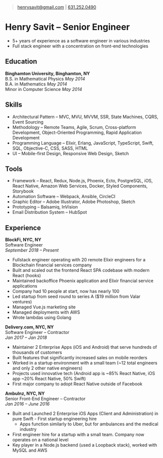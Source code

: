 > [henrysavit@gmail.com](mailto:henrysavit@gmail.com) | 
[631.252.0490](tel:6312520490)

# Henry Savit &ndash; Senior Engineer
- 5+ years of experience as a software engineer in various industries
- Full stack engineer with a concentration on front-end technologies

## Education
**Binghamton University, Binghamton, NY**  
B.S. in Mathematical Physics *May 2014*  
B.A. in Mathematics *May 2014*  
Minor in Computer Science *May 2014*  

## Skills
- Architectural Pattern &ndash; MVC, MVU, MVVM, SSR, State Machines, CQRS, Event Sourcing
- Methodology &ndash; Remote Teams, Agile, Scrum, Cross-platform Development, Object-Oriented Programming, Rapid Application Development
- Programming Language &ndash; Elixir, Erlang, JavaScript, TypeScript, Swift, SQL, Objective-C, CSS, SASS, HTML
- UI &ndash; Mobile-first Design, Responsive Web Design, Sketch

## Tools
- Framework &ndash; React, Redux, Node.js, Phoenix, Ecto, PostgreSQL, iOS, React Native, Amazon Web Services, Docker, Styled Components, Storybook
- Automation Software &ndash; Webpack, Ansible, CircleCI
- Graphic Editor &ndash; Adobe Illustrator, Adobe Photoshop, Sketch
- Prototyping &ndash; Balsamiq, InVision
- Email Distribution System &ndash; HubSpot

## Experience
**BlockFi, NYC, NY**  
Software Engineer  
*September 2018 &ndash; Present*
- Fullstack engineer operating with 20 remote Elixir engineers for a Blockchain financial services company
- Built and scaled out the frontend React SPA codebase with modern React (hooks)
- Maintained backoffice Phoenix application and Elixir financial service applications
- Company had 10 people at start, now has nearly 100
- Led startup from seed round to series A ($19 million from Valar ventures)
- Managed Vue.js marketing site
- Managed deployments with AWS
- Wrote lambdas using Golang

**Delivery.com, NYC, NY**  
Software Engineer &ndash; Contractor  
*Jan 2017 &ndash; Jan 2018*  
- Maintainer 2 Enterprise Apps (iOS and Android) that serve hundreds of thousands of customers
- Built features that significantly increased sales on mobile reorders  
- Worked in a startup environment with a small team (~12 total engineers and only 2 other native engineers) 
- Projects used innovative tech (Android app is ~85% React Native, iOS app ~20% React Native, 50% Swift) 
- First major company to adopt React Native outside of Facebook

**Ambulnz, NYC, NY**  
Senior Front-End Engineer &ndash; Contractor  
*Jan 2016 &ndash; June 2016*  
- Built and Launched 2 Enterprise iOS Apps (Client and Administration) in pure Swift - First startup engineering hire
    - Apps function similarly to Uber, but for ambulances and the medical industry   
- First engineer hire for a startup with a small team. Company now operates on a national level 
- Key player in a Node.js backend (used a Loopback stack), worked with MySQL and AWS  